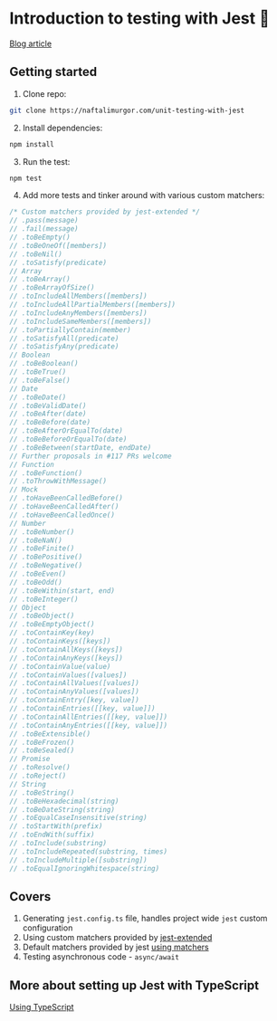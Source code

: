 # Introduction to testing with Jest 💅
[Blog article](https://naftalimurgor.com/unit-testing-with-jest/)

## Getting started
1. Clone repo:
```sh
git clone https://naftalimurgor.com/unit-testing-with-jest
```
2. Install dependencies:
```sh
npm install
```
3. Run the test:
```sh
npm test
```
4. Add more tests and tinker around with various custom matchers:
```javascript
/* Custom matchers provided by jest-extended */
// .pass(message)
// .fail(message)
// .toBeEmpty()
// .toBeOneOf([members])
// .toBeNil()
// .toSatisfy(predicate)
// Array
// .toBeArray()
// .toBeArrayOfSize()
// .toIncludeAllMembers([members])
// .toIncludeAllPartialMembers([members])
// .toIncludeAnyMembers([members])
// .toIncludeSameMembers([members])
// .toPartiallyContain(member)
// .toSatisfyAll(predicate)
// .toSatisfyAny(predicate)
// Boolean
// .toBeBoolean()
// .toBeTrue()
// .toBeFalse()
// Date
// .toBeDate()
// .toBeValidDate()
// .toBeAfter(date)
// .toBeBefore(date)
// .toBeAfterOrEqualTo(date)
// .toBeBeforeOrEqualTo(date)
// .toBeBetween(startDate, endDate)
// Further proposals in #117 PRs welcome
// Function
// .toBeFunction()
// .toThrowWithMessage()
// Mock
// .toHaveBeenCalledBefore()
// .toHaveBeenCalledAfter()
// .toHaveBeenCalledOnce()
// Number
// .toBeNumber()
// .toBeNaN()
// .toBeFinite()
// .toBePositive()
// .toBeNegative()
// .toBeEven()
// .toBeOdd()
// .toBeWithin(start, end)
// .toBeInteger()
// Object
// .toBeObject()
// .toBeEmptyObject()
// .toContainKey(key)
// .toContainKeys([keys])
// .toContainAllKeys([keys])
// .toContainAnyKeys([keys])
// .toContainValue(value)
// .toContainValues([values])
// .toContainAllValues([values])
// .toContainAnyValues([values])
// .toContainEntry([key, value])
// .toContainEntries([[key, value]])
// .toContainAllEntries([[key, value]])
// .toContainAnyEntries([[key, value]])
// .toBeExtensible()
// .toBeFrozen()
// .toBeSealed()
// Promise
// .toResolve()
// .toReject()
// String
// .toBeString()
// .toBeHexadecimal(string)
// .toBeDateString(string)
// .toEqualCaseInsensitive(string)
// .toStartWith(prefix)
// .toEndWith(suffix)
// .toInclude(substring)
// .toIncludeRepeated(substring, times)
// .toIncludeMultiple([substring])
// .toEqualIgnoringWhitespace(string)
```
## Covers
1. Generating `jest.config.ts` file, handles project wide `jest` custom configuration
2. Using custom matchers provided by [jest-extended](https://github.com/jest-community/jest-extended#readme)
3. Default matchers provided by jest [using matchers](https://jestjs.io/docs/using-matchers)
4. Testing asynchronous code - `async/await`

## More about setting up Jest with TypeScript
[Using TypeScript](https://jestjs.io/docs/getting-started#using-typescript)
